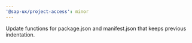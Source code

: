 ```yaml
---
'@sap-ux/project-access': minor
---
```


Update functions for package.json and manifest.json that keeps previous indentation.
